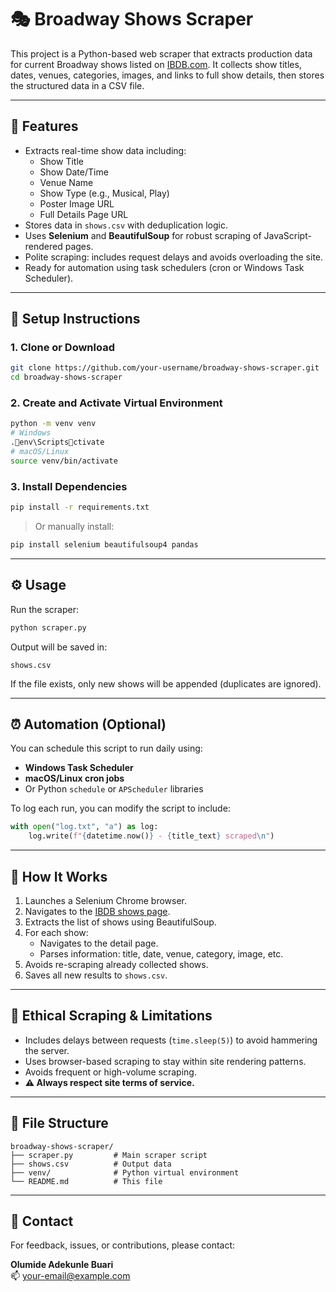 
# 🎭 Broadway Shows Scraper

This project is a Python-based web scraper that extracts production data for current Broadway shows listed on [IBDB.com](https://www.ibdb.com/shows). It collects show titles, dates, venues, categories, images, and links to full show details, then stores the structured data in a CSV file.

---

## 📌 Features

- Extracts real-time show data including:
  - Show Title
  - Show Date/Time
  - Venue Name
  - Show Type (e.g., Musical, Play)
  - Poster Image URL
  - Full Details Page URL
- Stores data in `shows.csv` with deduplication logic.
- Uses **Selenium** and **BeautifulSoup** for robust scraping of JavaScript-rendered pages.
- Polite scraping: includes request delays and avoids overloading the site.
- Ready for automation using task schedulers (cron or Windows Task Scheduler).

---

## 🚀 Setup Instructions

### 1. Clone or Download

```bash
git clone https://github.com/your-username/broadway-shows-scraper.git
cd broadway-shows-scraper
```

### 2. Create and Activate Virtual Environment

```bash
python -m venv venv
# Windows
.env\Scriptsctivate
# macOS/Linux
source venv/bin/activate
```

### 3. Install Dependencies

```bash
pip install -r requirements.txt
```

> Or manually install:
```bash
pip install selenium beautifulsoup4 pandas
```

---

## ⚙️ Usage

Run the scraper:

```bash
python scraper.py
```

Output will be saved in:

```
shows.csv
```

If the file exists, only new shows will be appended (duplicates are ignored).

---

## ⏰ Automation (Optional)

You can schedule this script to run daily using:

- **Windows Task Scheduler**
- **macOS/Linux cron jobs**
- Or Python `schedule` or `APScheduler` libraries

To log each run, you can modify the script to include:

```python
with open("log.txt", "a") as log:
    log.write(f"{datetime.now()} - {title_text} scraped\n")
```

---

## 🧠 How It Works

1. Launches a Selenium Chrome browser.
2. Navigates to the [IBDB shows page](https://www.ibdb.com/shows).
3. Extracts the list of shows using BeautifulSoup.
4. For each show:
   - Navigates to the detail page.
   - Parses information: title, date, venue, category, image, etc.
5. Avoids re-scraping already collected shows.
6. Saves all new results to `shows.csv`.

---

## 🤖 Ethical Scraping & Limitations

- Includes delays between requests (`time.sleep(5)`) to avoid hammering the server.
- Uses browser-based scraping to stay within site rendering patterns.
- Avoids frequent or high-volume scraping.
- **⚠️ Always respect site terms of service.**

---

## 📂 File Structure

```
broadway-shows-scraper/
├── scraper.py         # Main scraper script
├── shows.csv          # Output data
├── venv/              # Python virtual environment
└── README.md          # This file
```

---

## 📧 Contact

For feedback, issues, or contributions, please contact:

**Olumide Adekunle Buari**  
📫 your-email@example.com
